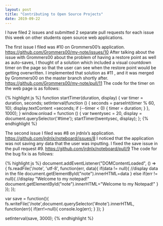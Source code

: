 ```yaml
---
layout: post
title: "Contributing to Open Source Projects"
date: 2019-09-22
---
```

I have filed 2 issues and submitted 2 separate pull requests for each issue this week on other students open source web applications.

The first issue I filed was #10 on Grommers00’s application. https://github.com/Grommers00/my-note/issues/10
After talking about the issue with Grommers00 about the problem of having a restore point as well as auto-saves, I thought of a solution which included a visual countdown timer on the page so that the user can see when the restore point would be getting overwritten. I implemented that solution as #11 , and it was merged by Grommers00 on the master branch shortly after.
https://github.com/Grommers00/my-note/pull/11
The code for the timer on the web page is as follows:


{% highlight js %}
function startTimer(duration, display) {
    var timer = duration, seconds;
    setInterval(function () {
        seconds = parseInt(timer % 60, 10);
        display.textContent =seconds;
        if (--timer < 0) {
            timer = duration;
        }
    }, 1000);
}
window.onload = function () {
    var twentysec = 20,
        display = document.querySelector('#time');
    startTimer(twentysec, display);
};
{% endhighlight %}



The second issue I filed was #8 on jrdnlx’s application. https://github.com/jrdnlx/noteboard/issues/8
I noticed that the application was not saving any data that the user was inputting. I fixed the save issue in the pull request #9. https://github.com/jrdnlx/noteboard/pull/9
The code for the bug fix is as follows:

{% highlight js %}
document.addEventListener("DOMContentLoaded", () => {
    fs.readFile('/note', 'utf-8', function(err, data){
        if(data != null){
            //display data in the file
            document.getElementById("note").innerHTML=data
        }
        else if(err != null){
            //display "Welcome to my notepad!"
            document.getElementById("note").innerHTML="Welcome to my Notepad!"
        }
    });
});

var save = function(){
    fs.writeFile('/note',document.querySelector('#note').innerHTML, function(err){
        if(err!=null){
            console.log(err);
        }
    });
}

setInterval(save, 3000);
{% endhighlight %}
